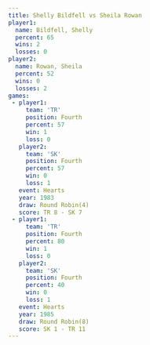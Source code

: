 ```yaml
---
title: Shelly Bildfell vs Sheila Rowan
player1:                
  name: Bildfell, Shelly
  percent: 65           
  wins: 2               
  losses: 0             
player2:                
  name: Rowan, Sheila   
  percent: 52           
  wins: 0               
  losses: 2             
games:
 - player1:          
     team: 'TR'      
     position: Fourth
     percent: 57     
     win: 1          
     loss: 0         
   player2:          
     team: 'SK'      
     position: Fourth
     percent: 57     
     win: 0          
     loss: 1         
   event: Hearts       
   year: 1983          
   draw: Round Robin(4)
   score: TR 8 - SK 7  
 - player1:          
     team: 'TR'      
     position: Fourth
     percent: 80     
     win: 1          
     loss: 0         
   player2:          
     team: 'SK'      
     position: Fourth
     percent: 40     
     win: 0          
     loss: 1         
   event: Hearts       
   year: 1985          
   draw: Round Robin(8)
   score: SK 1 - TR 11 
---
```

